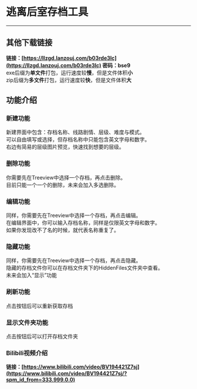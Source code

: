 <link rel="stylesheet" href="https://cdnjs.cloudflare.com/ajax/libs/font-awesome/5.15.4/css/all.min.css" integrity="sha512-..." crossorigin="anonymous" />

# **逃离后室存档工具**
***
## 其他下载链接  
**链接：[https://llzgd.lanzouj.com/b03rde3lc](https://llzgd.lanzouj.com/b03rde3lc)  密码：bse9**  
exe后缀为**单文件**打包，运行速度较**慢**，但是文件体积**小**  
zip后缀为**多文件**打包，运行速度较**快**，但是文件体积**大**

## 功能介绍
### 新建功能  
新建界面中包含：存档名称、线路剧情、层级、难度与模式。  
可以自由填写或选择，但存档名称中只能包含英文字母和数字。  
右边有简易的层级图片预览，快速找到想要的层级。
### 删除功能
你需要先在Treeview中选择一个存档，再点击删除。  
目前只能一个一个的删除，未来会加入多选删除。  
### 编辑功能
同样，你需要先在Treeview中选择一个存档，再点击编辑。  
在编辑界面中，你可以输入存档名称，同样是仅限英文字母和数字。  
如果你发现改不了名的时候，就代表名称重复了。
### 隐藏功能
同样，你需要先在Treeview中选择一个存档，再点击隐藏。  
隐藏的存档文件你可以在存档文件夹下的HiddenFiles文件夹中查看。  
未来会加入“显示”功能
### 刷新功能
点击按钮后可以重新获取存档
### 显示文件夹功能
点击按钮后可以打开存档文件夹  
### Bilibili视频介绍
**链接：[https://www.bilibili.com/video/BV194421Z7sj](https://www.bilibili.com/video/BV194421Z7sj/?spm_id_from=333.999.0.0)**  
<a href="https://space.bilibili.com/2019959464" target="_blank" class="btn">
  <i class="fa-brands fa-bilibili"></i>
</a>
